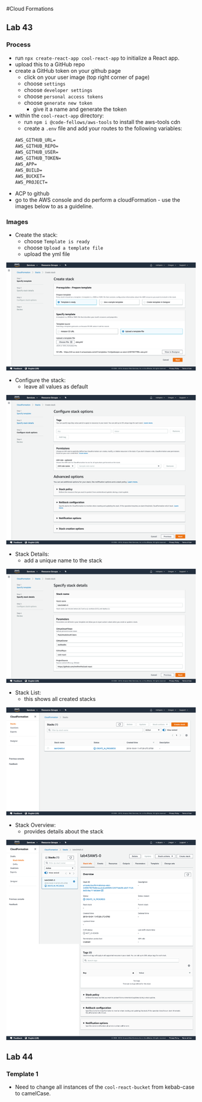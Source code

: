 #Cloud Formations

## Lab 43
### Process
* run `npx create-react-app cool-react-app` to initialize a React app.
* upload this to a GitHub repo
* create a GitHub token on your github page
  * click on your user image (top right corner of page)
  * choose `settings`
  * choose `developer settings`
  * choose `personal access tokens`
  * choose `generate new token`
    * give it a name and generate the token
* within the `cool-react-app` directory:
  * run `npm i @code-fellows/aws-tools` to install the aws-tools cdn
  * create a `.env` file and add your routes to the following variables:
  ```
  AWS_GITHUB_URL=
  AWS_GITHUB_REPO=
  AWS_GITHUB_USER=
  AWS_GITHUB_TOKEN=
  AWS_APP=
  AWS_BUILD=
  AWS_BUCKET=
  AWS_PROJECT=
  ```
* ACP to github
* go to the AWS console and do perform a cloudFormation - use the images below to as a guideline.

### Images

* Create the stack:
  * choose `Template is ready`
  * choose `Upload a template file`
  * upload the yml file

![create stack](./assets/create-stack.png)

* Configure the stack:
  * leave all values as default

![configure stack](./assets/configure-stack.png)

* Stack Details:
  * add a unique name to the stack

![stack details](./assets/stack-details.png)

* Stack List:
  * this shows all created stacks

![stack list](./assets/stacks.png)

* Stack Overview:
  * provides details about the stack

![stack overview](./assets/stack-overview.png)

## Lab 44
### Template 1
* Need to change all instances of the `cool-react-bucket` from kebab-case to camelCase.
